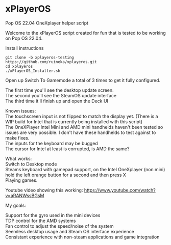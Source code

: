 # xPlayerOS
Pop OS 22.04 OneXplayer helper script

Welcome to the xPlayerOS script created for fun that is tested to be working on Pop OS 22.04.

Install instructions

`git clone -b xplayeros-testing https://github.com/ruineka/xplayeros.git` \
`cd xplayeros` \
`./xPlayerOS_Installer.sh`

Open up Switch To Gamemode a total of 3 times to get it fully configured.

The first time you'll see the desktop update screen.\
The second you'll see the SteamOS update interface\
The third time it'll finish up and open the Deck UI


Known issues:\
  The touchscreen input is not flipped to match the display yet. (There is a WIP build for Intel that is currently being installed with this script)\
  The OneXPlayer Intel Mini and AMD mini handhelds haven't been tested so issues are very possible. I don't have these handhelds to test against to make     fixes.\
  The inputs for the keyboard may be bugged\
  The cursor for Intel at least is corrupted, is AMD the same?


What works:\
Switch to Desktop mode\
Steams keyboard with gamepad support, on the Intel OneXplayer (non mini) hold the left orange button for a second and then press X\
Playing games.

Youtube video showing this working: https://www.youtube.com/watch?v=aRANWssBGsM

My goals:

Support for the gyro used in the mini devices\
TDP control for the AMD systems\
Fan control to adjust the speed/noise of the system\
Seemless desktop usage and Steam OS interface experience\
Consistant experience with non-steam applications and game integration

